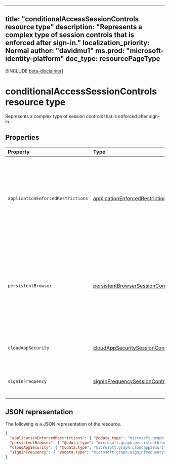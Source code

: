  ---
title: "conditionalAccessSessionControls resource type"
description: "Represents a complex type of session controls that is enforced after sign-in."
localization_priority: Normal
author: "davidmu1"
ms.prod: "microsoft-identity-platform"
doc_type: resourcePageType
---

[!INCLUDE [beta-disclaimer](../../includes/beta-disclaimer.md)]

# conditionalAccessSessionControls resource type

Represents a complex type of session controls that is enforced after sign-in.

## Properties

| Property | Type | Description |
|:-------- |:---- |:----------- |
| `applicationEnforcedRestrictions` | [applicationEnforcedRestrictionsSessionControl](applicationenforcedrestrictionssessioncontrol.md) | Session control to enforce application restrictions. Only Exchange Online and Sharepoint Online support this session control. |
| `persistentBrowser` | [persistentBrowserSessionControl](persistentbrowsersessioncontrol.md) | Session control to define whether to persist cookies or not. All apps should be selected for this session control to work correctly. |
| `cloudAppSecurity` | [cloudAppSecuritySessionControl](cloudappsecuritysessioncontrol.md) | Session control to apply cloud app security.|
| `signInFrequency` | [signInFrequencySessionControl](signinfrequencysessioncontrol.md)| Session control to enforce signin frequency.|

## JSON representation

The following is a JSON representation of the resource.

<!-- {
  "blockType": "resource",
  "optionalProperties": [
    "applicationEnforcedRestrictions",
    "persistentBrowser",
    "cloudAppSecurity",
    "signInFrequency"
  ],
  "@odata.type": "microsoft.graph.conditionalaccesssessioncontrols"
}-->

```json
{
  "applicationEnforcedRestrictions": { "@odata.type": "microsoft.graph.applicationenforcedrestrictionssessioncontrol" },
  "persistentBrowser": { "@odata.type": "microsoft.graph.persistentbrowsersessioncontrol" },
  "cloudAppSecurity": { "@odata.type": "microsoft.graph.cloudappsecuritysessioncontrol" },
  "signInFrequency": { "@odata.type": "microsoft.graph.signinfrequencysessioncontrol" }
}
```

<!-- uuid: 8fcb5dbc-d5aa-4681-8e31-b001d5168d79
2015-10-25 14:57:30 UTC -->
<!--
{
  "type": "#page.annotation",
  "description": "conditionalaccesssessioncontrols resource",
  "keywords": "",
  "section": "documentation",
  "tocPath": "",
  "suppressions": []
}
-->